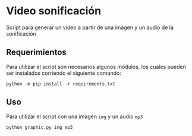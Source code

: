 # Video sonificación
Script para generar un video a partir de una imagen y un audio de la sonificación

## Requerimientos
Para utilizar el script son necesarios algunos módulos, los cuales pueden ser instalados corriendo el siguiente comando:
```Shell
python -m pip install -r requirements.txt
```


## Uso

Para utilizar el script con una imagen `img` y un audio `mp3`
```Shell
python graphic.py img mp3
```

